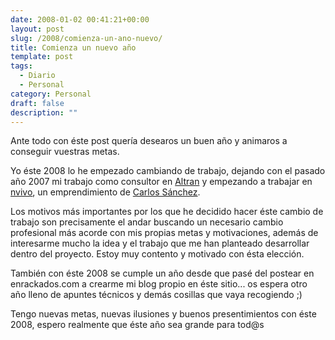 ```yaml
---
date: 2008-01-02 00:41:21+00:00
layout: post
slug: /2008/comienza-un-ano-nuevo/
title: Comienza un nuevo año
template: post
tags:
  - Diario
  - Personal
category: Personal
draft: false
description: ""
---
```


Ante todo con éste post quería desearos un buen año y animaros a conseguir vuestras metas.

Yo éste 2008 lo he empezado cambiando de trabajo, dejando con el pasado año 2007 mi trabajo como consultor en [Altran](http://www.altran.es) y empezando a trabajar en [nvivo](http://www.nvivo.es), un emprendimiento de [Carlos Sánchez](http://blog.txarly.com/).

Los motivos más importantes por los que he decidido hacer éste cambio de trabajo son precisamente el andar buscando un necesario cambio profesional más acorde con mis propias metas y motivaciones, además de interesarme mucho la idea y el trabajo que me han planteado desarrollar dentro del proyecto. Estoy muy contento y motivado con ésta elección.

También con éste 2008 se cumple un año desde que pasé del postear en enrackados.com a crearme mi blog propio en éste sitio... os espera otro año lleno de apuntes técnicos y demás cosillas que vaya recogiendo ;)

Tengo nuevas metas, nuevas ilusiones y buenos presentimientos con éste 2008, espero realmente que éste año sea grande para tod@s
